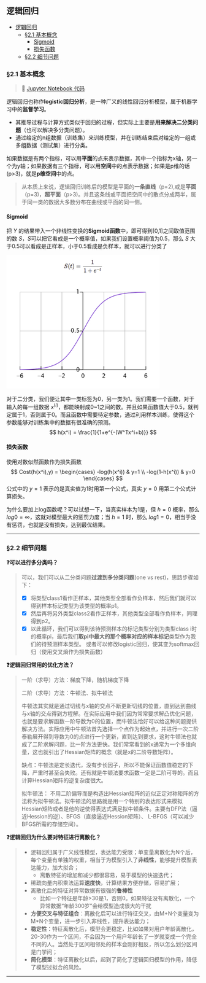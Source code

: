 ## 逻辑回归

- [逻辑回归](#逻辑回归)
  - [§2.1 基本概念](#21-基本概念)
    - [Sigmoid](#sigmoid)
    - [损失函数](#损失函数)
  - [§2.2 细节问题](#22-细节问题)


### §2.1 基本概念

> :memo: [Jupyter Notebook 代码](https://github.com/oraccc/NLP-Basic/blob/master/code/Machine%20Learning%20%26%20Deep%20Learning/2-logistic-regression.ipynb)

逻辑回归也称作**logistic回归分析**，是一种广义的线性回归分析模型，属于机器学习中的**监督学习**。

- 其推导过程与计算方式类似于回归的过程，但实际上主要是**用来解决二分类问题**（也可以解决多分类问题）。
- 通过给定的n组数据（训练集）来训练模型，并在训练结束后对给定的一组或多组数据（测试集）进行分类。
  

如果数据是有两个指标，可以用**平面**的点来表示数据，其中一个指标为x轴，另一个为y轴；如果数据有三个指标，可以用**空间**中的点表示数据；如果是p维的话(p>3)，就是**p维空间**中的点。

> 从本质上来说，逻辑回归训练后的模型是平面的**一条直线**（p=2),或是**平面**（p=3)，**超平面**（p>3)。并且这条线或平面把空间中的散点分成两半，属于同一类的数据大多数分布在曲线或平面的同一侧。



#### Sigmoid

把 $Y$ 的结果带入一个非线性变换的**Sigmoid函数**中，即可得到[0,1]之间取值范围的数 $S$，$S$可以把它看成是一个概率值，如果我们设置概率阈值为0.5，那么 $S$ 大于0.5可以看成是正样本，小于0.5看成是负样本，就可以进行分类了

<img src="https://raw.githubusercontent.com/oraccc/NLP-Basic/master/img/logistics%20regression/sigmoid.jpg" width="400" />

对于二分类，我们便让其中一类标签为0，另一类为1。我们需要一个函数，对于输入的每一组数据 $x^{(i)}$，都能映射成0~1之间的数。并且如果函数值大于0.5，就判定属于1，否则属于0。而且函数中需要待定参数，通过利用样本训练，使得这个参数能够对训练集中的数据有很准确的预测。
$$
h(x^i) = \frac{1}{1+e^{-(W^Tx^i+b)}}
$$

#### 损失函数

使用对数似然函数作为损失函数
$$
Cost(h(x^i),y) = \begin{cases}
-log(h(x^i)) & y=1 \\
-log(1-h(x^i)) & y=0
\end{cases}
$$
公式中的 $y=1$ 表示的是真实值为1时用第一个公式，真实 $y=0$ 用第二个公式计算损失。

为什么要加上log函数呢？可以试想一下，当真实样本为1是，但 $h=0$ 概率，那么 $log0=∞$，这就对模型最大的惩罚力度；当 $h=1$ 时，那么 $log1=0$，相当于没有惩罚，也就是没有损失，达到最优结果。

---



### §2.2 细节问题

**:question:可以进行多分类吗？**

> 可以，我们可以从二分类问题**过渡到多分类问题**(one vs rest)，思路步骤如下：
> - [x] 将类型class1看作正样本，其他类型全部看作负样本，然后我们就可以得到样本标记类型为该类型的概率p1。
> - [x] 然后再将另外类型class2看作正样本，其他类型全部看作负样本，同理得到p2。
> - [x] 以此循环，我们可以得到该待预测样本的标记类型分别为类型class i时的概率pi，最后我们**取pi中最大的那个概率对应的样本标记**类型作为我们的待预测样本类型。
> 或者可以修改logistic回归，使其变为softmax回归（使用交叉熵作为损失函数）



**:question:逻辑回归常用的优化方法？**

> 一阶（求导）方法：梯度下降，随机梯度下降
>
> 二阶（求导）方法：牛顿法、拟牛顿法
>
> 牛顿法其实就是通过切线与x轴的交点不断更新切线的位置，直到达到曲线与x轴的交点得到方程解。在实际应用中我们因为常常要求解凸优化问题，也就是要求解函数一阶导数为0的位置，而牛顿法恰好可以给这种问题提供解决方法。实际应用中牛顿法首先选择一个点作为起始点，并进行一次二阶泰勒展开得到导数为0的点进行一个更新，直到达到要求，这时牛顿法也就成了二阶求解问题，比一阶方法更快。我们常常看到的x通常为一个多维向量，这也就引出了Hessian矩阵的概念（就是x的二阶导数矩阵）。
>
> 缺点：牛顿法是定长迭代，没有步长因子，所以不能保证函数值稳定的下降，严重时甚至会失败。还有就是牛顿法要求函数一定是二阶可导的。而且计算Hessian矩阵的逆复杂度很大。
>
> 拟牛顿法： 不用二阶偏导而是构造出Hessian矩阵的近似正定对称矩阵的方法称为拟牛顿法。拟牛顿法的思路就是用一个特别的表达形式来模拟Hessian矩阵或者是他的逆使得表达式满足拟牛顿条件。主要有DFP法（逼近Hession的逆）、BFGS（直接逼近Hession矩阵）、 L-BFGS（可以减少BFGS所需的存储空间）。



**:question:逻辑回归为什么要对特征进行离散化？**

> - 逻辑回归属于广义线性模型，表达能力受限；单变量离散化为N个后，每个变量有单独的权重，相当于为模型引入了**非线性**，能够提升模型表达能力，加大拟合； 
>   - 离散特征的增加和减少都很容易，易于模型的快速迭代；
> - 稀疏向量内积乘法运算**速度快**，计算结果方便存储，容易扩展；
> - 离散化后的特征对异常数据有很强的**鲁棒性**
>   - 比如一个特征是年龄>30是1，否则0。如果特征没有离散化，一个异常数据“年龄300岁”会给模型造成很大的干扰
> - **方便交叉与特征组合**：离散化后可以进行特征交叉，由M+N个变量变为M*N个变量，进一步引入非线性，提升表达能力；
> - **稳定性**：特征离散化后，模型会更稳定，比如如果对用户年龄离散化，20-30作为一个区间，不会因为一个用户年龄长了一岁就变成一个完全不同的人。当然处于区间相邻处的样本会刚好相反，所以怎么划分区间是门学问；
> - **简化模型**：特征离散化以后，起到了简化了逻辑回归模型的作用，降低了模型过拟合的风险。

---


